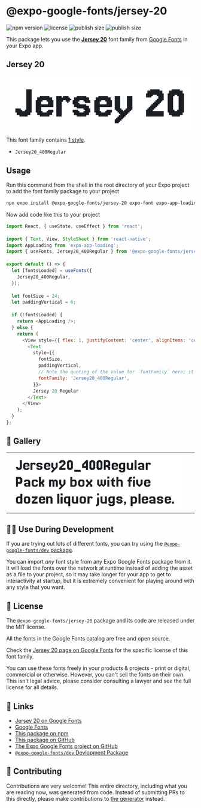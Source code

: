 # @expo-google-fonts/jersey-20

![npm version](https://flat.badgen.net/npm/v/@expo-google-fonts/jersey-20)
![license](https://flat.badgen.net/github/license/expo/google-fonts)
![publish size](https://flat.badgen.net/packagephobia/install/@expo-google-fonts/jersey-20)
![publish size](https://flat.badgen.net/packagephobia/publish/@expo-google-fonts/jersey-20)

This package lets you use the [**Jersey 20**](https://fonts.google.com/specimen/Jersey+20) font family from [Google Fonts](https://fonts.google.com/) in your Expo app.

## Jersey 20

![Jersey 20](./font-family.png)

This font family contains [1 style](#-gallery).

- `Jersey20_400Regular`

## Usage

Run this command from the shell in the root directory of your Expo project to add the font family package to your project
```sh
npx expo install @expo-google-fonts/jersey-20 expo-font expo-app-loading
```

Now add code like this to your project
```js
import React, { useState, useEffect } from 'react';

import { Text, View, StyleSheet } from 'react-native';
import AppLoading from 'expo-app-loading';
import { useFonts, Jersey20_400Regular } from '@expo-google-fonts/jersey-20';

export default () => {
  let [fontsLoaded] = useFonts({
    Jersey20_400Regular,
  });

  let fontSize = 24;
  let paddingVertical = 6;

  if (!fontsLoaded) {
    return <AppLoading />;
  } else {
    return (
      <View style={{ flex: 1, justifyContent: 'center', alignItems: 'center' }}>
        <Text
          style={{
            fontSize,
            paddingVertical,
            // Note the quoting of the value for `fontFamily` here; it expects a string!
            fontFamily: 'Jersey20_400Regular',
          }}>
          Jersey 20 Regular
        </Text>
      </View>
    );
  }
};

```

## 🔡 Gallery


||||
|-|-|-|
|![Jersey20_400Regular](./Jersey20_400Regular.ttf.png)||||


## 👩‍💻 Use During Development

If you are trying out lots of different fonts, you can try using the [`@expo-google-fonts/dev` package](https://github.com/expo/google-fonts/tree/master/font-packages/dev#readme).

You can import *any* font style from any Expo Google Fonts package from it. It will load the fonts
over the network at runtime instead of adding the asset as a file to your project, so it may take longer
for your app to get to interactivity at startup, but it is extremely convenient
for playing around with any style that you want.

## 📖 License

The `@expo-google-fonts/jersey-20` package and its code are released under the MIT license.

All the fonts in the Google Fonts catalog are free and open source.

Check the [Jersey 20 page on Google Fonts](https://fonts.google.com/specimen/Jersey+20) for the specific license of this font family.

You can use these fonts freely in your products & projects - print or digital, commercial or otherwise. However, you can't sell the fonts on their own. This isn't legal advice, please consider consulting a lawyer and see the full license for all details.

## 🔗 Links

- [Jersey 20 on Google Fonts](https://fonts.google.com/specimen/Jersey+20)
- [Google Fonts](https://fonts.google.com/)
- [This package on npm](https://www.npmjs.com/package/@expo-google-fonts/jersey-20)
- [This package on GitHub](https://github.com/expo/google-fonts/tree/master/font-packages/jersey-20)
- [The Expo Google Fonts project on GitHub](https://github.com/expo/google-fonts)
- [`@expo-google-fonts/dev` Devlopment Package](https://github.com/expo/google-fonts/tree/master/font-packages/dev)

## 🤝 Contributing

Contributions are very welcome! This entire directory, including what you are reading now, was generated from code. Instead of submitting PRs to this directly, please make contributions to [the generator](https://github.com/expo/google-fonts/tree/master/packages/generator) instead.

